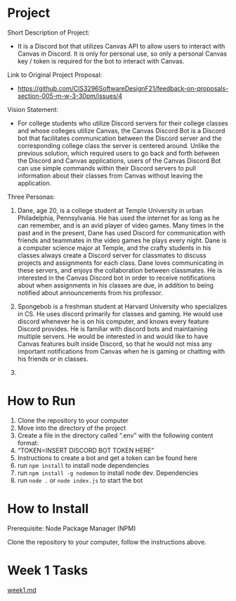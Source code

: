 # Project 
Short Description of Project:
- It is a Discord bot that utilizes Canvas API to allow users to interact with Canvas in Discord. It is only for personal use, so only a personal Canvas key / token is required for the bot to interact with Canvas. 

Link to Original Project Proposal:
- https://github.com/CIS3296SoftwareDesignF21/feedback-on-proposals-section-005-m-w-3-30pm/issues/4

Vision Statement: 
- For college students who utilize Discord servers for their college classes and whose colleges utilize Canvas, the Canvas Discord Bot is a Discord bot that facilitates communication between the Discord server and the corresponding college class the server is centered around. Unlike the previous solution, which required users to go back and forth between the Discord and Canvas applications, users of the Canvas Discord Bot can use simple commands within their Discord servers to pull information about their classes from Canvas without leaving the application. 

Three Personas:
1. Dane, age 20, is a college student at Temple University in urban Philadelphia, Pennsylvania. He has used the internet for as long as he can remember, and is an avid player of video games. Many times in the past and in the present, Dane has used Discord for communication with friends and teammates in the video games he plays every night. Dane is a computer science major at Temple, and the crafty students in his classes always create a Discord server for classmates to discuss projects and assignments for each class. Dane loves communicating in these servers, and enjoys the collaboration between classmates. He is interested in the Canvas Discord bot in order to receive notifications about when assignments in his classes are due, in addition to being notified about announcements from his professor. 

2. Spongebob is a freshman student at Harvard University who specializes in CS. He uses discord primarily for classes and gaming. He would use discord whenever he is on his computer, and knows every feature Discord provides. He is familiar with discord bots and maintaining multiple servers. He would be interested in and would like to have Canvas features built inside Discord, so that he would not miss any important notifications from Canvas when he is gaming or chatting with his friends or in classes.

3. 

# How to Run
1. Clone the repository to your computer
2. Move into the directory of the project
3. Create a file in the directory called “.env” with the following content format:
4. “TOKEN=INSERT DISCORD BOT TOKEN HERE”
5. Instructions to create a bot and get a token can be found here
6. run ```npm install``` to install node dependencies
7. run ```npm install -g nodemon``` to install node dev. Dependencies
8. run ```node .``` or ```node index.js``` to start the bot

# How to Install
Prerequisite: Node Package Manager (NPM)

Clone the repository to your computer, follow the instructions above. 

# Week 1 Tasks
[week1.md](week1.md)
